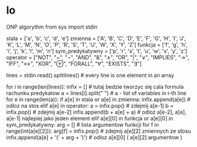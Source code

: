 # lo
ONP algorythm
from sys import stdin

stala = ['a', 'b', 'c', 'd', 'e']
zmienna = ['A', 'B', 'C', 'D', 'E', 'F', 'G', 'H', 'I', 'J', 'K', 'L', 'M', 'N', 'O', 'P', 'R', 'S', 'T', 'U', 'W', 'X',
           'Y', 'Z']
funkcja = ['f', 'g', 'h', 'i', 'j', 'k', 'l', 'm', 'n']
sym_predykatywny = ['p', 'r', 's', 't', 'u', 'w', 'x', 'y', 'z']
operator = ["NOT", "~", "¬", "AND", "&", "∧", "OR", "|", "∨", "IMPLIES", "→", "IFF", "↔", "XOR", "⊕", "FORALL", "∀",
            "EXISTS", "∃"]


lines = stdin.read().splitlines()  # every line is one element in an array

for i in range(len(lines)):
    infix = []  # tutaj bedzie tworzyc się cala formula rachunku predykatow
    a = lines[i].split(" ")  # a - list of variables in i-th line
    for e in range(len(a)):
        if a[e] in stala or a[e] in zmienna:
            infix.append(a[e])  # odloz na stos
        elif a[e] in operator:
            a = infix.pop()  # zdejmij a[e-1]
            b = infix.pop()  # zdejmij a[e-2]
            infix.append(b + a[e] + a)  # odloz a[e-2], a[e], a[e-1] najlepiej jako jeden element
        elif a[e][0] in funkcja or a[e][0] in sym_predykatywny:
            arg = []  # lista argumentow funkcji
            for f in range(int(a[e][2])):
                arg[f] = infix.pop()  # zdejmij a[e][2] zmiennych ze stosu
            infix.append(a[e] + '(' + arg + ')')  # odloz a[e][0] ( a[e][2] argumentow )
